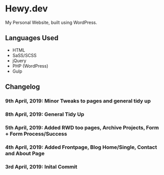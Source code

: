 # Hewy.dev

My Personal Website, built using WordPress.

## Languages Used

* HTML
* SaSS/SCSS
* jQuery
* PHP (WordPress)
* Gulp

## Changelog

### 9th April, 2019: Minor Tweaks to pages and general tidy up
### 8th April, 2019: General Tidy Up
### 5th April, 2019: Added RWD too pages, Archive Projects, Form + Form Process/Success
### 4th April, 2019: Added Frontpage, Blog Home/Single, Contact and About Page
### 3rd April, 2019: Inital Commit